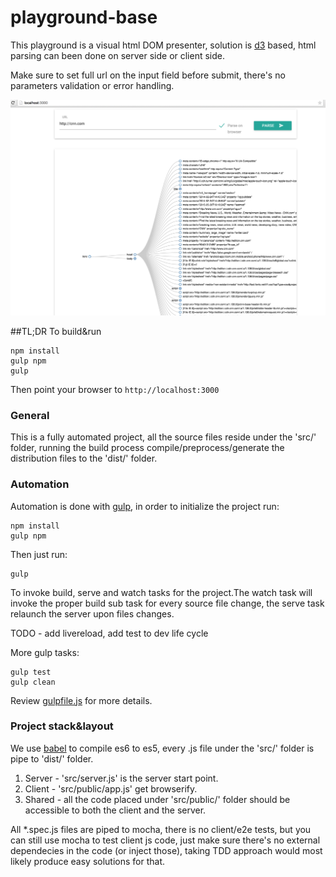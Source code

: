 # playground-base

This playground is a visual html DOM presenter, solution is [d3](http://d3js.org/) based, html parsing can been done on server side or client side.

Make sure to set full url on the input field before submit, there's no parameters validation or error handling.

![example](https://github.com/noygal/playground-base/blob/d3-html-tree/example.png)

##TL;DR
To build&run

```
npm install
gulp npm
gulp
```
Then point your browser to ```http://localhost:3000```


### General  

This is a fully automated project, all the source files reside under the 'src/' folder, running the build process compile/preprocess/generate the distribution files to the 'dist/' folder.

### Automation

Automation is done with [gulp](http://gulpjs.com/), in order to initialize the project run:

```
npm install
gulp npm
```

Then just run:
```
gulp
```
To invoke build, serve and watch tasks for the project.The watch task will invoke the proper build sub task for every source file change, the serve task relaunch the server upon files changes.

TODO - add livereload, add test to dev life cycle

More gulp tasks:
```
gulp test
gulp clean
```

Review  [gulpfile.js](https://github.com/noygal/playground-base/blob/master/gulpfile.js) for more details.


### Project stack&layout

We use [babel](https://babeljs.io/) to compile es6 to es5, every .js file under the 'src/' folder is pipe to 'dist/' folder.

1. Server - 'src/server.js' is the server start point.
2. Client - 'src/public/app.js' get browserify.
3. Shared - all the code placed under 'src/public/' folder should be accessible to both the client and the server.

All *.spec.js files are piped to mocha, there is no client/e2e tests, but you can still use mocha to test client js code, just make sure there's no external dependecies in the code (or inject those), taking TDD approach would most likely produce easy solutions for that.
